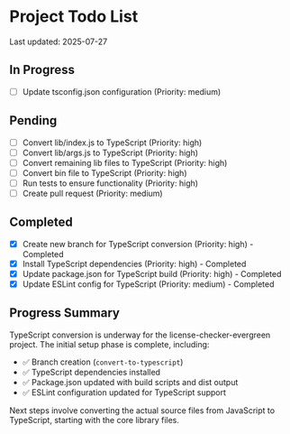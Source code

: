 # Project Todo List

Last updated: 2025-07-27

## In Progress
- [ ] Update tsconfig.json configuration (Priority: medium)

## Pending
- [ ] Convert lib/index.js to TypeScript (Priority: high)
- [ ] Convert lib/args.js to TypeScript (Priority: high)
- [ ] Convert remaining lib files to TypeScript (Priority: high)
- [ ] Convert bin file to TypeScript (Priority: high)
- [ ] Run tests to ensure functionality (Priority: high)
- [ ] Create pull request (Priority: medium)

## Completed
- [x] Create new branch for TypeScript conversion (Priority: high) - Completed
- [x] Install TypeScript dependencies (Priority: high) - Completed
- [x] Update package.json for TypeScript build (Priority: high) - Completed
- [x] Update ESLint config for TypeScript (Priority: medium) - Completed

## Progress Summary

TypeScript conversion is underway for the license-checker-evergreen project. The initial setup phase is complete, including:

- ✅ Branch creation (`convert-to-typescript`)
- ✅ TypeScript dependencies installed
- ✅ Package.json updated with build scripts and dist output
- ✅ ESLint configuration updated for TypeScript support

Next steps involve converting the actual source files from JavaScript to TypeScript, starting with the core library files.